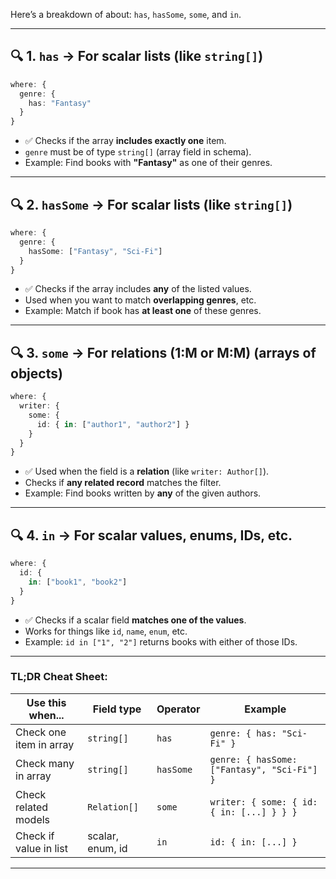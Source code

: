 
Here’s a breakdown of  about: `has`, `hasSome`, `some`, and `in`.

---

## 🔍 1. `has` → For **scalar lists** (like `string[]`)

```ts
where: {
  genre: {
    has: "Fantasy"
  }
}
```

* ✅ Checks if the array **includes exactly one** item.
* `genre` must be of type `string[]` (array field in schema).
* Example: Find books with **"Fantasy"** as one of their genres.

---

## 🔍 2. `hasSome` → For **scalar lists** (like `string[]`)

```ts
where: {
  genre: {
    hasSome: ["Fantasy", "Sci-Fi"]
  }
}
```

* ✅ Checks if the array includes **any** of the listed values.
* Used when you want to match **overlapping genres**, etc.
* Example: Match if book has **at least one** of these genres.

---

## 🔍 3. `some` → For **relations (1\:M or M\:M)** (arrays of objects)

```ts
where: {
  writer: {
    some: {
      id: { in: ["author1", "author2"] }
    }
  }
}
```

* ✅ Used when the field is a **relation** (like `writer: Author[]`).
* Checks if **any related record** matches the filter.
* Example: Find books written by **any** of the given authors.

---

## 🔍 4. `in` → For **scalar values**, enums, IDs, etc.

```ts
where: {
  id: {
    in: ["book1", "book2"]
  }
}
```

* ✅ Checks if a scalar field **matches one of the values**.
* Works for things like `id`, `name`, `enum`, etc.
* Example: `id in ["1", "2"]` returns books with either of those IDs.

---

### TL;DR Cheat Sheet:

| Use this when...        | Field type       | Operator  | Example                                     |
| ----------------------- | ---------------- | --------- | ------------------------------------------- |
| Check one item in array | `string[]`       | `has`     | `genre: { has: "Sci-Fi" }`                  |
| Check many in array     | `string[]`       | `hasSome` | `genre: { hasSome: ["Fantasy", "Sci-Fi"] }` |
| Check related models    | `Relation[]`     | `some`    | `writer: { some: { id: { in: [...] } } }`   |
| Check if value in list  | scalar, enum, id | `in`      | `id: { in: [...] }`                         |

---
